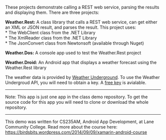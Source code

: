 These projects demonstrate calling a REST web service, parsing the results and displaying them. There are three projects:

__Weather.Rest:__ A class library that calls a REST web service, can get either an XML or JSON result, and parses the result. This project uses:  
    * The WebClient class from the .NET Library  
    * The XmlReader class from the .NET Library  
    * The JsonConvert class from Newtonsoft (available through Nuget)  
    
__Weather.Dos:__ A console app used to test the Weather.Rest project  
  
__Weather.Droid:__ An Android app that displays a weather forecast using the Weather.Rest library  


The weather data is provided by [Weather Underground](https://www.wunderground.com/?apiref=5cdccc9428586099). 
To use the Weather Undergroud API, you will need to obtain a key. A [free key](https://www.wunderground.com/?apiref=5cdccc9428586099/api/) is avialable. 

-------------------------- 

Note: This app is just one app in the class demo repository.
To get the source code for this app you will need to
clone or download the whole repository. 

---------------------------------- 

This demo was written for CS235AM, Android App Development, at Lane Community College.
Read more about the course here: https://birdsbits.wordpress.com/2014/09/09/xamarin-android-course
